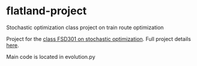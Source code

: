 # flatland-project

Stochastic optimization class project on train route optimization

Project for the [class FSD301 on stochastic
optimization](https://supaerodatascience.github.io/stochastic/). Full project
details [here](https://supaerodatascience.github.io/stochastic/project.html).

Main code is located in evolution.py
